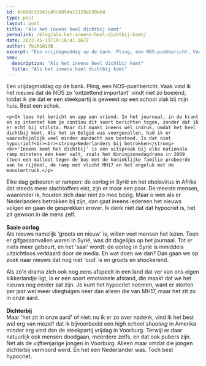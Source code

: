 ```yaml
---
id: 0c0b0c33543c45c9854a15129a539a64
type: post
layout: post
title: "Als het ineens heel dichtbij komt"
permalink: /blog/als-het-ineens-heel-dichtbij-komt/
date: 2022-05-11T19:16:41.067Z
author: 7biA1WiYB
excerpt: "Een vrijdagmiddag op de bank. Pling, een NOS-pushbericht. Vaak vind ik het nieuws dat de NOS zo 'ontzettend important' vindt niet zo boeiend, totdat ik zie dat er een steekpartij is geweest op een school vlak bij mijn huis. Best een schok.   "
seo:
  description: "Als het ineens heel dichtbij komt"
  title: "Als het ineens heel dichtbij komt"
---
```

Een vrijdagmiddag op de bank. Pling, een NOS-pushbericht. Vaak vind ik het nieuws dat de NOS zo 'ontzettend important' vindt niet zo boeiend, totdat ik zie dat er een steekpartij is geweest op een school vlak bij mijn huis. Best een schok.   

    <p>Ik lees het bericht en app een vriend. In het journaal, in de krant en op internet kom je continu dit soort berichten tegen, zonder dat ik er echt bij stilsta. Maar dit maakt ineens wél indruk, omdat het heel dichtbij komt. Als het in België was voorgevallen, had ik er waarschijnlijk veel minder aandacht aan besteed. Is dat niet hypocriet?<br><br><strong>Nederlanders bij betrokken</strong><br>'Ineens komt het dichtbij' is een uitspraak bij elke nationale ramp minstens één keer valt, zoals het Koninginnedagdrama in 2009 (toen een malloot tegen de bus met de koninklijke familie probeerde aan te rijden), de ramp met vlucht MH17 en het ongeluk met de monstertruck.</p>
<p>Elke dag gebeuren er rampen: de oorlog in Syrië en het ebolavirus in Afrika dat steeds meer slachtoffers eist, zijn er maar een paar. De meeste mensen, waaronder ik, houden zich daar niet zo mee bezig. Maar o wee als er Nederlanders betrokken bij zijn, dan gaat ineens iedereen het nieuws volgen en gaan de gesprekken erover. Ik denk niet dat dat hypocriet is, het zit gewoon in de mens zelf.<br><br><strong>Saaie oorlog </strong><br>Als nieuws namelijk 'groots en nieuw' is, willen veel mensen het lezen. Toen er gifgasaanvallen waren in Syrië, was dit dagelijks op het journaal. Tot er niets meer gebeurt, en het 'saai' wordt: de oorlog in Syrië is inmiddels uitzichtloos verklaard door de media. En wat doen we dan? Dan gaan we op zoek naar nieuws dat nog niet 'oud' is en groots en shockerend.</p>
<p>Als zo'n drama zich ook nog eens afspeelt in een land dat ver van ons eigen kikkerlandje ligt, is er een soort emotionele afstand, die maakt dat we het nieuws nog eerder zat zijn. Je kunt het hypocriet noemen, want er storten per jaar wel meer vliegtuigen neer dan alleen die van MH17, maar het zit zo in onze aard.<br><br><strong>Dichterbij </strong><br>Maar 'het zit in onze aard' of niet: nu ik er zo over nadenk, vind ik het best wel erg van mezelf dat ik bijvoorbeeld een <em>high school shooting</em> in Amerika minder erg vind dan de steekpartij vrijdag in Voorburg. Terwijl er daar natuurlijk ook mensen doodgaan, meerdere zelfs, en dat ook pubers zijn. Net als de vijftienjarige jongen in Voorburg. Alleen maar omdat die jongen dichterbij vermoord werd. En het een Nederlander was. Toch best hypocriet.</p>  
